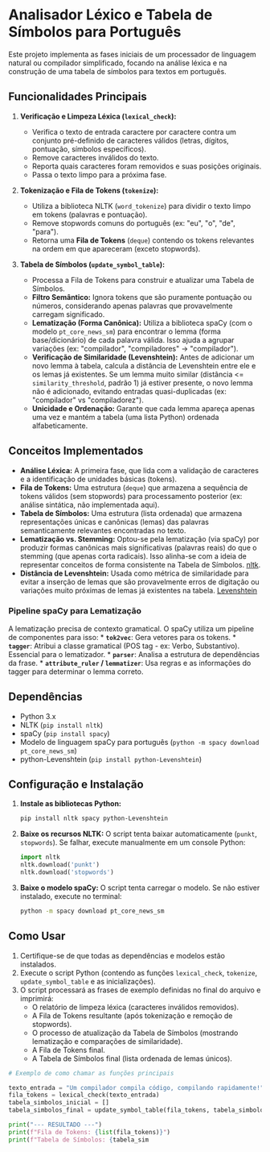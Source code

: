 # Analisador Léxico e Tabela de Símbolos para Português

Este projeto implementa as fases iniciais de um processador de linguagem natural ou compilador simplificado, focando na análise léxica e na construção de uma tabela de símbolos para textos em português.

## Funcionalidades Principais

1.  **Verificação e Limpeza Léxica (`lexical_check`):**
    * Verifica o texto de entrada caractere por caractere contra um conjunto pré-definido de caracteres válidos (letras, dígitos, pontuação, símbolos específicos).
    * Remove caracteres inválidos do texto.
    * Reporta quais caracteres foram removidos e suas posições originais.
    * Passa o texto limpo para a próxima fase.

2.  **Tokenização e Fila de Tokens (`tokenize`):**
    * Utiliza a biblioteca NLTK (`word_tokenize`) para dividir o texto limpo em tokens (palavras e pontuação).
    * Remove stopwords comuns do português (ex: "eu", "o", "de", "para").
    * Retorna uma **Fila de Tokens** (`deque`) contendo os tokens relevantes na ordem em que apareceram (exceto stopwords).

3.  **Tabela de Símbolos (`update_symbol_table`):**
    * Processa a Fila de Tokens para construir e atualizar uma Tabela de Símbolos.
    * **Filtro Semântico:** Ignora tokens que são puramente pontuação ou números, considerando apenas palavras que provavelmente carregam significado.
    * **Lematização (Forma Canônica):** Utiliza a biblioteca spaCy (com o modelo `pt_core_news_sm`) para encontrar o lemma (forma base/dicionário) de cada palavra válida. Isso ajuda a agrupar variações (ex: "compilador", "compiladores" -> "compilador").
    * **Verificação de Similaridade (Levenshtein):** Antes de adicionar um novo lemma à tabela, calcula a distância de Levenshtein entre ele e os lemas já existentes. Se um lemma muito similar (distância <= `similarity_threshold`, padrão 1) já estiver presente, o novo lemma não é adicionado, evitando entradas quasi-duplicadas (ex: "compilador" vs "compiladorez").
    * **Unicidade e Ordenação:** Garante que cada lemma apareça apenas uma vez e mantém a tabela (uma lista Python) ordenada alfabeticamente.

## Conceitos Implementados

* **Análise Léxica:** A primeira fase, que lida com a validação de caracteres e a identificação de unidades básicas (tokens).
* **Fila de Tokens:** Uma estrutura (`deque`) que armazena a sequência de tokens válidos (sem stopwords) para processamento posterior (ex: análise sintática, não implementada aqui).
* **Tabela de Símbolos:** Uma estrutura (lista ordenada) que armazena representações únicas e canônicas (lemas) das palavras semanticamente relevantes encontradas no texto.
* **Lematização vs. Stemming:** Optou-se pela lematização (via spaCy) por produzir formas canônicas mais significativas (palavras reais) do que o stemming (que apenas corta radicais). Isso alinha-se com a ideia de representar conceitos de forma consistente na Tabela de Símbolos.
[nltk](https://medium.com/turing-talks/uma-an%C3%A1lise-de-dom-casmurro-com-nltk-343d72dd47a7).
* **Distância de Levenshtein:** Usada como métrica de similaridade para evitar a inserção de lemas que são provavelmente erros de digitação ou variações muito próximas de lemas já existentes na tabela. [Levenshtein](https://github.com/rapidfuzz/Levenshtein)


### Pipeline spaCy para Lematização

A lematização precisa de contexto gramatical. O spaCy utiliza um pipeline de componentes para isso:
    * **`tok2vec`**: Gera vetores para os tokens.
    * **`tagger`**: Atribui a classe gramatical (POS tag - ex: Verbo, Substantivo). Essencial para o lematizador.
    * **`parser`**: Analisa a estrutura de dependências da frase.
    * **`attribute_ruler` / `lemmatizer`**: Usa regras e as informações do tagger para determinar o lemma correto.

## Dependências

* Python 3.x
* NLTK (`pip install nltk`)
* spaCy (`pip install spacy`)
* Modelo de linguagem spaCy para português (`python -m spacy download pt_core_news_sm`)
* python-Levenshtein (`pip install python-Levenshtein`)

## Configuração e Instalação

1.  **Instale as bibliotecas Python:**
    ```bash
    pip install nltk spacy python-Levenshtein
    ```
2.  **Baixe os recursos NLTK:**
    O script tenta baixar automaticamente (`punkt`, `stopwords`). Se falhar, execute manualmente em um console Python:
    ```python
    import nltk
    nltk.download('punkt')
    nltk.download('stopwords')
    ```
3.  **Baixe o modelo spaCy:**
    O script tenta carregar o modelo. Se não estiver instalado, execute no terminal:
    ```bash
    python -m spacy download pt_core_news_sm
    ```

## Como Usar

1.  Certifique-se de que todas as dependências e modelos estão instalados.
2.  Execute o script Python (contendo as funções `lexical_check`, `tokenize`, `update_symbol_table` e as inicializações).
3.  O script processará as frases de exemplo definidas no final do arquivo e imprimirá:
    * O relatório de limpeza léxica (caracteres inválidos removidos).
    * A Fila de Tokens resultante (após tokenização e remoção de stopwords).
    * O processo de atualização da Tabela de Símbolos (mostrando lematização e comparações de similaridade).
    * A Fila de Tokens final.
    * A Tabela de Símbolos final (lista ordenada de lemas únicos).

```python
# Exemplo de como chamar as funções principais

texto_entrada = "Um compilador compila código, compilando rapidamente!"
fila_tokens = lexical_check(texto_entrada)
tabela_simbolos_inicial = []
tabela_simbolos_final = update_symbol_table(fila_tokens, tabela_simbolos_inicial)

print("--- RESULTADO ---")
print(f"Fila de Tokens: {list(fila_tokens)}")
print(f"Tabela de Símbolos: {tabela_sim
